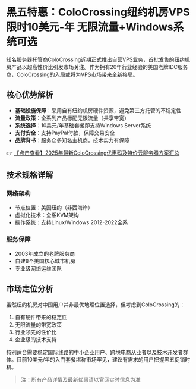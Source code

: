 # 黑五特惠：ColoCrossing纽约机房VPS限时10美元-年 无限流量+Windows系统可选

知名服务器托管商ColoCrossing近期正式推出自营VPS业务，首批发售的纽约机房产品以超高性价比引发市场关注。作为拥有20年行业经验的美国老牌IDC服务商，ColoCrossing的入局或将为VPS市场带来全新格局。

## 核心优势解析

- **基础设施保障**：采用自有纽约机房硬件资源，避免第三方托管的不稳定性
- **流量政策**：全系列产品标配无限流量（共享带宽）
- **系统选择**：10美元/年基础套餐即支持Windows Server系统
- **支付安全**：支持PayPal付款，保障交易安全
- **品牌背书**：服务众多知名主机商，技术实力有保障

👉 [【点击查看】2025年最新ColoCrossing优惠码及特价云服务器方案汇总](https://bit.ly/ColoCrossing)

## 技术规格详解

### 网络架构
- 节点位置：美国纽约（非西海岸）
- 虚拟化技术：全系KVM架构
- 操作系统：支持Linux/Windows 2012-2022全系

### 服务保障
- 2003年成立的老牌服务商
- 自建8个美国核心城市机房
- 专业级网络运维团队

## 市场定位分析
虽然纽约机房对中国用户并非最优地理位置选择，但考虑到ColoCrossing的：
1. 自有硬件带来的稳定性
2. 无限流量的带宽政策
3. 行业领先的性价比
4. 企业级的技术支持

特别适合需要稳定国际线路的中小企业用户、跨境电商从业者以及技术开发者群体。目前10美元/年的入门套餐堪称市场罕见，建议有需求的用户把握黑五促销时机。

> 注：所有产品详情及最新优惠请以官网实时信息为准